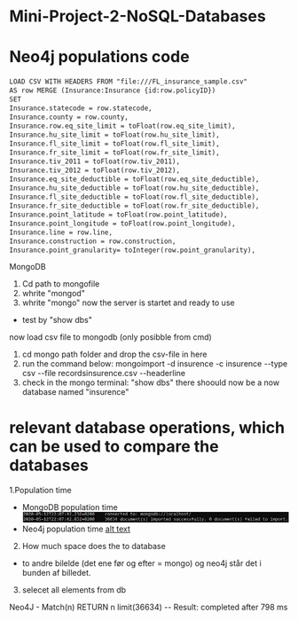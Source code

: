 # Mini-Project-2-NoSQL-Databases



# Neo4j populations code 
```
LOAD CSV WITH HEADERS FROM "file:///FL_insurance_sample.csv" 
AS row MERGE (Insurance:Insurance {id:row.policyID}) 
SET 
Insurance.statecode = row.statecode, 
Insurance.county = row.county, 
Insurance.row.eq_site_limit = toFloat(row.eq_site_limit), 
Insurance.hu_site_limit = toFloat(row.hu_site_limit), 
Insurance.fl_site_limit = toFloat(row.fl_site_limit), 
Insurance.fr_site_limit = toFloat(row.fr_site_limit), 
Insurance.tiv_2011 = toFloat(row.tiv_2011), 
Insurance.tiv_2012 = toFloat(row.tiv_2012), 
Insurance.eq_site_deductible = toFloat(row.eq_site_deductible), 
Insurance.hu_site_deductible = toFloat(row.hu_site_deductible), 
Insurance.fl_site_deductible = toFloat(row.fl_site_deductible), 
Insurance.fr_site_deductible = toFloat(row.fr_site_deductible), 
Insurance.point_latitude = toFloat(row.point_latitude), 
Insurance.point_longitude = toFloat(row.point_longitude), 
Insurance.line = row.line, 
Insurance.construction = row.construction,
Insurance.point_granularity= toInteger(row.point_granularity),
```

MongoDB 

1. Cd path to mongofile
2. whrite "mongod" 
3. whrite "mongo" 
now the server is startet and ready to use
- test by "show dbs" 

now load csv file to mongodb (only posibble from cmd) 
1. cd mongo path folder and drop the csv-file in here
2. run the command below: 
mongoimport -d insurence -c insurence --type csv --file recordsinsurence.csv --headerline
3. check in the mongo terminal: "show dbs" there shoould now be a now database named "insurence"


# relevant database operations, which can be used to compare the databases

1.Population time
- MongoDB population time
![alt text](https://github.com/DunkRing/Mini-Project-2-NoSQL-Databases/blob/master/img/MongoDB%20populate%20time.JPG "Logo Title Text 1")
- Neo4j population time 
[alt text](https://github.com/DunkRing/Mini-Project-2-NoSQL-Databases/blob/master/img/Neo4j%20UploadTime.JPG "Logo Title Text 1")
2. How much space does the to database
- to andre bilelde (det ene før og efter = mongo) og neo4j står det i bunden af billedet.

3. selecet all elements from db

Neo4J - Match(n) RETURN n limit(36634)  -- Result: completed after 798 ms
